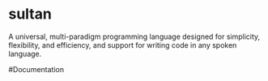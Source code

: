 # sultan
A universal, multi-paradigm programming language designed for simplicity, flexibility, and efficiency, and support for writing code in any spoken language.

#Documentation
